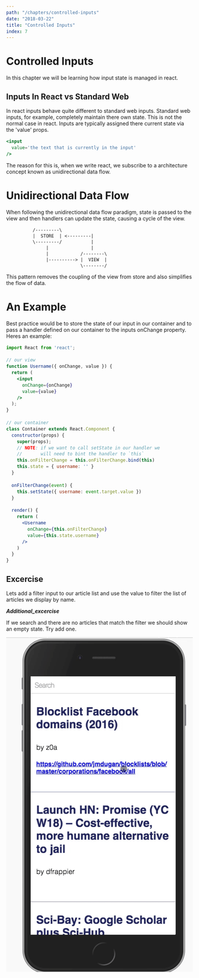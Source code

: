 ```yaml
---
path: "/chapters/controlled-inputs"
date: "2018-03-22"
title: "Controlled Inputs"
index: 7
---
```


# Controlled Inputs

In this chapter we will be learning how input state is managed in react.


## Inputs In React vs Standard Web

In react inputs behave quite different to standard web inputs. Standard web inputs, for example, completely maintain there own state. This is not the normal case in react. Inputs are typically assigned there current state via the 'value' props.

```jsx
<input
  value='the text that is currently in the input'
/>
```

The reason for this is, when we write react, we subscribe to a architecture concept known as unidirectional data flow.

# Unidirectional Data Flow

When following the unidirectional data flow paradigm, state is passed to the view and then handlers can update the state, causing a cycle of the view.

              /---------\
              |  STORE  | <---------|
              \---------/           |
                   |                |
                   |            /--------\
                   |----------> |  VIEW  |
                                \--------/

This pattern removes the coupling of the view from store and also simplifies the flow of data.

# An Example

Best practice would be to store the state of our input in our container and to pass a handler defined on our container to the inputs onChange property. Heres an example:


```jsx
import React from 'react';

// our view
function Username({ onChange, value }) {
  return (
    <input
      onChange={onChange}
      value={value}
    />
  );
}

// our container
class Container extends React.Component {
  constructor(props) {
    super(props);
    // NOTE: if we want to call setState in our handler we
    //       will need to bint the handler to `this`
    this.onFilterChange = this.onFilterChange.bind(this)
    this.state = { username: '' }
  }

  onFilterChange(event) {
    this.setState({ username: event.target.value })
  }

  render() {
    return (
      <Username
        onChange={this.onFilterChange}
        value={this.state.username}
      />
    )
  }
}

```

## Excercise

Lets add a filter input to our article list and use the value to filter the list of articles we display by name.

**_Additional_excercise_**

If we search and there are no articles that match the filter we should show an empty state. Try add one.

![article-filter](../images/article-filter.gif)
